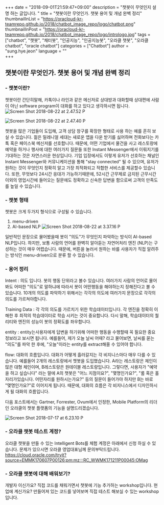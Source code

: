 +++
date = "2018-09-01T21:59:47+09:00"
description = "챗봇이 무엇인지 설명 하는 글입니다. "
title = "챗봇이란 무엇인가. 챗봇 용어 및 개념 완벽 정리"
thumbnailInList = "https://oracloud-kr-teamrepo.github.io/2018/chatbot_image_repo/logo/chatbot.png"
thumbnailInPost = "https://oracloud-kr-teamrepo.github.io/2018/chatbot_image_repo/logo/intrologo.jpg"
tags = ["chatbot", "챗봇", "채터봇", "인공지능", "인공지능봇", "오라클 챗봇", "오라클 chatbot", "oracle chatbot"]
categories = ["Chatbot"]
author = "sung.hye.jeon"
language = ""  
+++

## 챗봇이란 무엇인가. 챗봇 용어 및 개념 완벽 정리 


### - 챗봇이란? 
챗봇이란 간단히말해, 카톡이나 라인과 같은 메신저로 상대방과 대화할때 상대편에 사람이 아닌 software program이 대화를 하고 있다고 생각하시면 됩니다. 
![Screen Shot 2018-08-22 at 2.47.52 P](https://oracloud-kr-teamrepo.github.io/2018/chatbot_image_repo/15349031844600/Screen%20Shot%202018-08-22%20at%202.47.52%20PM.png)

![Screen Shot 2018-08-22 at 2.47.40 P](https://oracloud-kr-teamrepo.github.io/2018/chatbot_image_repo/15349031844600/Screen%20Shot%202018-08-22%20at%202.47.40%20PM.png)

챗봇을 많은 기업들이 도입해, 고객 상담 창구를 확장한 형태로 사용 하는 예를 흔히 보실 수 있습니다. 젊은 밀레니얼 세대는 새로운 앱을 다운 받기를 싫어하며 전화보다는 카톡 혹은 페이스북 메신저를 선호합니다. 때문에, 어떤 기업에서 물건을 사고 레스토랑에 예약을 하거나 행사에 대한 여러가지 질문들 또한 Instant Messenger에서 이뤄지기를 기대하는 것은 자연스러운 현상입니다. 기업 입장에서도 이렇게 유저가 선호하는 채널인 Instant Messenger와 커뮤니케이션을 통해 "stay connected" 될 수 있으며, 유저가 원하는 것이 무엇인지 정확히 알고 가장 최적화되고 적합한 서비스를 제공할수 있습니다. 또한, 무엇보다 24시간 응대가 가능하기때문에, 52시간 근무제로 금지된 근무시간 이외의 영업시간에 들어오는 질문에도 정확하고 신속한 답변을 함으로써 고객의 만족도를 높일 수 있습니다. 

### - 챗봇 형태  
챗봇은 크게 두가지 형식으로 구성될 수 있습니다. 

1. menu-driven
2. AI-based NLP
![Screen Shot 2018-08-22 at 3.37.16 P](https://oracloud-kr-teamrepo.github.io/2018/chatbot_image_repo/15349031844600/Screen%20Shot%202018-08-22%20at%203.37.16%20PM.png)

일반적인 문장으로 물어봤을때 봇이 "의도"가 무엇인지 파악하는 방식이 AI-based NLP입니다. 하지만, 보통 사람의 언어를 완벽히 알아듣는 자연어처리 엔진 (NLP)는 구성하는 것이 매우 어렵습니다. 때문에, 버튼을 눌러서 원하는 바를 사용자가 직접 알려주는 방식인 menu-driven으로 분류 할 수 있습니다.

### - 용어 정리 
Intent : 의도 입니다. 봇의 행동 단위라고 볼수 있습니다. 여러가지 사람의 언어로 물어봐도 어떠한 "의도"로 말하냐에 따라서 봇이 어떤행동을 해야하는지 정해진다고 볼 수 있습니다. 10개의 의도를 파악하기 위해서는 각각의 의도에 여러가지 문장으로 각각의 의도를 가르쳐야합니다.

Training Data : 각 각의 의도를 가르치기 위한 학습데이터입니다. 각 엔진을 정확히 이해한 후 최적의 학습데이터로 학습 시키는 것이 중요합니다. 다시 말해, 학습데이터의 퀄리티와 엔진의 성능이 봇의 정확도를 좌우합니다. 
 
entity : entity는사용자에게 답변을 하기위해 어떠한 행동을 수행할때 꼭 필요한 중요 정보라고 보시면 됩니다. 예를들어, 제가 오늘 날씨 어때? 라고 물어보면, 날씨를 묻는 "의도"를 파악 한 후에, "오늘"이라는 entity를 extract해올 수 있어야 합니다. 

flow: 대화의 흐름입니다. 대화가 어떻게 흘러갈지는 각 비지니스마다 매우 다를 수 있습니다. 예를들어 2개의 레스토랑에서 챗봇을 도입했습니다. A라는 레스토랑은 체인이 많은 대형 체인이며, B레스토랑은 원테이블 레스토랑입니다. 그렇다면, 사용자가 "예약을 하고 싶습니다" 라는 말에 A의 챗봇은 "어느 지점이요?", "몇명인가요?", "룸 혹은 홀 자리가있습니다. 어떤자리를 원하시는가요?" 등의 질문이 들어가야 하지만 B는 바로 "몇명인가요?"로 이어지게 됩니다. 때문에, 대화의 흐름은 각 비지니스에서 디자인하시게 될 대화의 흐름입니다. 


다음 포스트에서는 Gartner, Forrester, Ovum에서 인정한, Mobile Platform의 리더인 오라클의 챗봇 플랫폼의 기능을 설명드리겠습니다. 

![Screen Shot 2018-07-17 at 6.23.10 P](https://oracloud-kr-teamrepo.github.io/2018/chatbot_image_repo/15349031844600/Screen%20Shot%202018-07-17%20at%206.23.10%20PM.png)


### - 오라클 챗봇 테스트 계정? 
오라클 챗봇을 만들 수 있는 Intelligent Bots를 체험 계정은 아래에서 신청 하실 수 있습니다. 문제가 있으시면 오라클 영업대표님께 문의부탁드립니다. 
https://cloud.oracle.com/tryit?source=EMMK170607P00126:pm:mz:::RC_WWMK171211P00045:OMag

### - 오라클 챗봇에 대해 배워보기? 
개발자 이신가요? 직접 코드를 채워가면서 챗봇에 기능 추가하는 workshop입니다. 
현업에 계신가요? 만들어져 있는 코드를 넣어보며 직접 테스트 해보실 수 있는 workshop입니다. 


